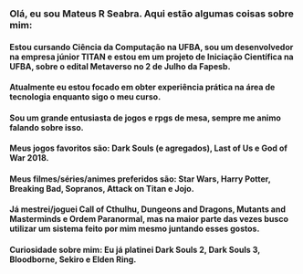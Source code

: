 ### Olá, eu sou Mateus R Seabra. Aqui estão algumas coisas sobre mim:
#### Estou cursando Ciência da Computação na UFBA, sou um desenvolvedor na empresa júnior TITAN e estou em um projeto de Iniciação Científica na UFBA, sobre o edital Metaverso no 2 de Julho da Fapesb.
#### Atualmente eu estou focado em obter experiência prática na área de tecnologia enquanto sigo o meu curso.
#### Sou um grande entusiasta de jogos e rpgs de mesa, sempre me animo falando sobre isso.
#### Meus jogos favoritos são: Dark Souls (e agregados), Last of Us e God of War 2018.
#### Meus filmes/séries/animes preferidos são: Star Wars, Harry Potter, Breaking Bad, Sopranos, Attack on Titan e Jojo.
#### Já mestrei/joguei Call of Cthulhu, Dungeons and Dragons, Mutants and Masterminds e Ordem Paranormal, mas na maior parte das vezes busco utilizar um sistema feito por mim mesmo juntando esses gostos.
#### Curiosidade sobre mim: Eu já platinei Dark Souls 2, Dark Souls 3, Bloodborne, Sekiro e Elden Ring.
<!--
**MateusSeabra/MateusSeabra** is a ✨ _special_ ✨ repository because its `README.md` (this file) appears on your GitHub profile.

Here are some ideas to get you started:

- 🔭 I’m currently working on ...
- 🌱 I’m currently learning ...
- 👯 I’m looking to collaborate on ...
- 🤔 I’m looking for help with ...
- 💬 Ask me about ...
- 📫 How to reach me: ...
- 😄 Pronouns: ...
- ⚡ Fun fact: ...
-->
